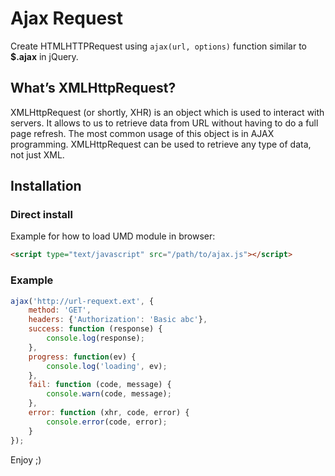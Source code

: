 # Ajax Request

Create HTMLHTTPRequest using `ajax(url, options)` function similar to **$.ajax** in jQuery.

## What’s XMLHttpRequest?
XMLHttpRequest (or shortly, XHR) is an object which is used to interact with servers. It allows to us to retrieve data from URL without having to do a full page refresh. The most common usage of this object is in AJAX programming. XMLHttpRequest can be used to retrieve any type of data, not just XML.

## Installation

### Direct install

Example for how to load UMD module in browser:
```html
<script type="text/javascript" src="/path/to/ajax.js"></script>
```

### Example

```javascript
ajax('http://url-requext.ext', {
    method: 'GET',
    headers: {'Authorization': 'Basic abc'},
    success: function (response) {
        console.log(response);
    },
    progress: function(ev) {
        console.log('loading', ev);
    },
    fail: function (code, message) {
        console.warn(code, message);
    },
    error: function (xhr, code, error) {
        console.error(code, error);
    }
});
```

Enjoy ;)
